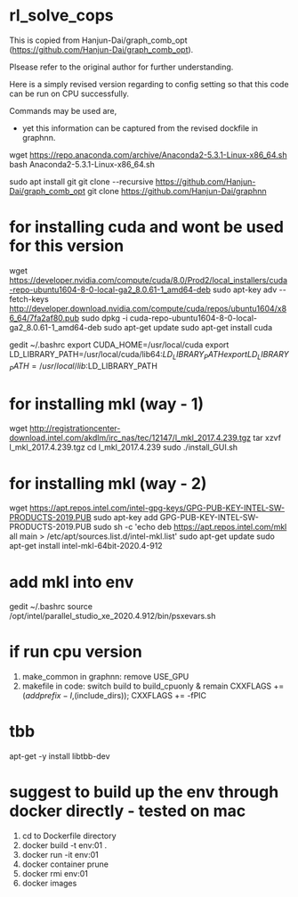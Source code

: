 # rl_solve_cops
This is copied from Hanjun-Dai/graph_comb_opt (https://github.com/Hanjun-Dai/graph_comb_opt).

Plsease refer to the original author for further understanding. 

Here is a simply revised version regarding to config setting so that this code can be run on CPU successfully.



Commands may be used are,
- yet this information can be captured from the revised dockfile in graphnn.

wget https://repo.anaconda.com/archive/Anaconda2-5.3.1-Linux-x86_64.sh
bash Anaconda2-5.3.1-Linux-x86_64.sh

sudo apt install git
git clone --recursive https://github.com/Hanjun-Dai/graph_comb_opt
git clone https://github.com/Hanjun-Dai/graphnn

# for installing cuda and wont be used for this version
wget https://developer.nvidia.com/compute/cuda/8.0/Prod2/local_installers/cuda-repo-ubuntu1604-8-0-local-ga2_8.0.61-1_amd64-deb
sudo apt-key adv --fetch-keys http://developer.download.nvidia.com/compute/cuda/repos/ubuntu1604/x86_64/7fa2af80.pub
sudo dpkg -i cuda-repo-ubuntu1604-8-0-local-ga2_8.0.61-1_amd64-deb
sudo apt-get update
sudo apt-get install cuda

gedit ~/.bashrc
export CUDA_HOME=/usr/local/cuda
export LD_LIBRARY_PATH=/usr/local/cuda/lib64:$LD_LIBRARY_PATH
export LD_LIBRARY_PATH=/usr/local/lib:$LD_LIBRARY_PATH

# for installing mkl (way - 1)
wget http://registrationcenter-download.intel.com/akdlm/irc_nas/tec/12147/l_mkl_2017.4.239.tgz
tar xzvf l_mkl_2017.4.239.tgz
cd l_mkl_2017.4.239
sudo ./install_GUI.sh

# for installing mkl (way - 2)
wget https://apt.repos.intel.com/intel-gpg-keys/GPG-PUB-KEY-INTEL-SW-PRODUCTS-2019.PUB
sudo apt-key add GPG-PUB-KEY-INTEL-SW-PRODUCTS-2019.PUB
sudo sh -c 'echo deb https://apt.repos.intel.com/mkl all main > /etc/apt/sources.list.d/intel-mkl.list'
sudo apt-get update
sudo apt-get install intel-mkl-64bit-2020.4-912

# add mkl into env
gedit ~/.bashrc
source /opt/intel/parallel_studio_xe_2020.4.912/bin/psxevars.sh


# if run cpu version
1. make_common in graphnn: remove USE_GPU
2. makefile in code: switch build to build_cpuonly & remain CXXFLAGS += $(addprefix -I,$(include_dirs)); CXXFLAGS += -fPIC

# tbb 
apt-get -y install libtbb-dev

# suggest to build up the env through docker directly - tested on mac
1. cd to Dockerfile directory
2. docker build -t env:01 .
3. docker run -it env:01
4. docker container prune
5. docker rmi env:01
6. docker images
